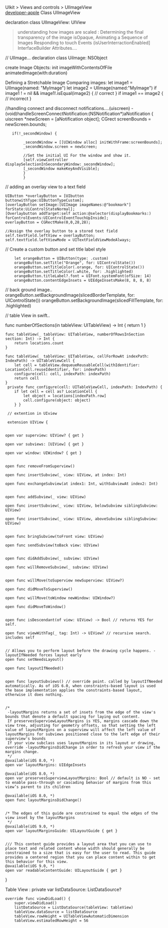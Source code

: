  UIkit > Views and controls > UIImageView  
 [developer-apple](https://developer.apple.com/documentation/uikit/uiimageview)
 Class UIImageView 
 
 declaration
 class UIImageView: UIView
 >understanding how images are scaled :
 Determining the final transparency of the image 
 isOpaque, 
 Animating a Sequence of Images 
 Responding to touch Events (isUserInterractionEnabled]
 InterfaceBuilder Attributes....
 
 // UIImage...
 declaration
 class UiImage: NSObject
 
 create Image Objects:
 init
 imageWithContentsOfFile
 animatedImage(with:duration) 
 
 Defining a Stretchable Image 
 Comparing images:
 let image1 = UIImage(named: "MyImage")
 let image2 = UIImage(named:"MyImage")
 if image1 ! = nil && image1!.isEqual(image2) {
         // correct
         }
         if image1 == image2 {
         // incorrect
         }
 
 
 //handling connect and disconnect notifications....(uiscreen)
 -(void)handleScreenConnectNotification:(NSNotification*)aNotification {
       uiscreen *newScreen = [aNotification object];
       CGrect screenBounds = newScreen.bounds;
       
       if(!_secondWindow) {
       
            _secondWindow = [[UIWindow alloc] initWithFrame:screenBounds];
            _secondWindow.screen = newScreen;
            
            //Set the initial UI For the window and show it.
            [self.viewController displaySelectionInSecondaryWindow:_secondWindow];
            [_secondWindow makeKeyAndVisible];
            }
            }
 
 
 // adding an overlay view to a text field
 
    UIButton *overlayButton = [UIbutton buttonwithType:UIButtonTypeCustom];
    [overlayButton setImage:[UIImage imageNames:@"bookmark"] forState:UiControlStateNormal];
    [Overlaybutton addTarget:self action:@selector(displayBookmarks:) forControlEvents:UIControlEventTouchUpInside];
    overlayButton = CGRectMake(0,0,28,28);
    
    //Assign the overlay button to a stored text field 
    self.textField.leftView = overlayButton;
    self.textfield.leftViewMode = UITextFieldViewModeAlways;
    
 
 // Create a custom button and set title label style
        
        let orangeButton = UIButton(type: .custom)
        orangeButton.setTitle("Orange", for: UIControlState())
        orangeButton.setTitleColor(.orange, for: UIControlState())
        orangeButton.setTitleColor(.white, for: .highlighted)
        orangeButton.titleLabel?.font = UIFont.systemFont(ofSize: 14)
        orangeButton.contentEdgeInsets = UIEdgeInsetsMake(8, 8, 8, 8)
// back ground image..
      orangeButton.setBackgroundImage(slicedBorderTemplate, for: UIControlState())
        orangeButton.setBackgroundImage(slicedFillTemplate, for: .highlighted)
        
        
 // table View in swift..
 
  func numberOfSections(in tableView: UITableView) -> Int {
        return 1
    }

    func tableView(_ tableView: UITableView, numberOfRowsInSection section: Int) -> Int {
        return locations.count
    }

    func tableView(_ tableView: UITableView, cellForRowAt indexPath: IndexPath) -> UITableViewCell {
        let cell = tableView.dequeueReusableCell(withIdentifier: LocationCell.reuseIdentifier, for: indexPath)
        configure(cell: cell, indexPath: indexPath)
        return cell
    }
     private func configure(cell: UITableViewCell, indexPath: IndexPath) {
        if let cell = cell as? LocationCell {
            let object = locations[indexPath.row]
            cell.configure(object: object)
        } }
        
     // extention in UIview
     
     extension UIView {

    
    open var superview: UIView? { get }

    open var subviews: [UIView] { get }

    open var window: UIWindow? { get }

    
    open func removeFromSuperview()

    open func insertSubview(_ view: UIView, at index: Int)

    open func exchangeSubview(at index1: Int, withSubviewAt index2: Int)

    
    open func addSubview(_ view: UIView)

    open func insertSubview(_ view: UIView, belowSubview siblingSubview: UIView)

    open func insertSubview(_ view: UIView, aboveSubview siblingSubview: UIView)

    
    open func bringSubview(toFront view: UIView)

    open func sendSubview(toBack view: UIView)

    
    open func didAddSubview(_ subview: UIView)

    open func willRemoveSubview(_ subview: UIView)

    
    open func willMove(toSuperview newSuperview: UIView?)

    open func didMoveToSuperview()

    open func willMove(toWindow newWindow: UIWindow?)

    open func didMoveToWindow()

    
    open func isDescendant(of view: UIView) -> Bool // returns YES for self.

    open func viewWithTag(_ tag: Int) -> UIView? // recursive search. includes self

    
    // Allows you to perform layout before the drawing cycle happens. -layoutIfNeeded forces layout early
    open func setNeedsLayout()

    open func layoutIfNeeded()

    
    open func layoutSubviews() // override point. called by layoutIfNeeded automatically. As of iOS 6.0, when constraints-based layout is used the base implementation applies the constraints-based layout, otherwise it does nothing.

    
    /*
     -layoutMargins returns a set of insets from the edge of the view's bounds that denote a default spacing for laying out content.
     If preservesSuperviewLayoutMargins is YES, margins cascade down the view tree, adjusting for geometry offsets, so that setting the left value of layoutMargins on a superview will affect the left value of layoutMargins for subviews positioned close to the left edge of their superview's bounds
     If your view subclass uses layoutMargins in its layout or drawing, override -layoutMarginsDidChange in order to refresh your view if the margins change.
     */
    @available(iOS 8.0, *)
    open var layoutMargins: UIEdgeInsets

    @available(iOS 8.0, *)
    open var preservesSuperviewLayoutMargins: Bool // default is NO - set to enable pass-through or cascading behavior of margins from this view’s parent to its children

    @available(iOS 8.0, *)
    open func layoutMarginsDidChange()

    
    /* The edges of this guide are constrained to equal the edges of the view inset by the layoutMargins
     */
    @available(iOS 9.0, *)
    open var layoutMarginsGuide: UILayoutGuide { get }

    
    /// This content guide provides a layout area that you can use to place text and related content whose width should generally be constrained to a size that is easy for the user to read. This guide provides a centered region that you can place content within to get this behavior for this view.
    @available(iOS 9.0, *)
    open var readableContentGuide: UILayoutGuide { get }
}

Table View :
 private var listDataSource: ListDataSource?

    override func viewDidLoad() {
        super.viewDidLoad()
        listDataSource = ListDataSource(tableView: tableView)
        tableView.dataSource = listDataSource
        tableView.rowHeight = UITableViewAutomaticDimension
        tableView.estimatedRowHeight = 56

 
 
        
